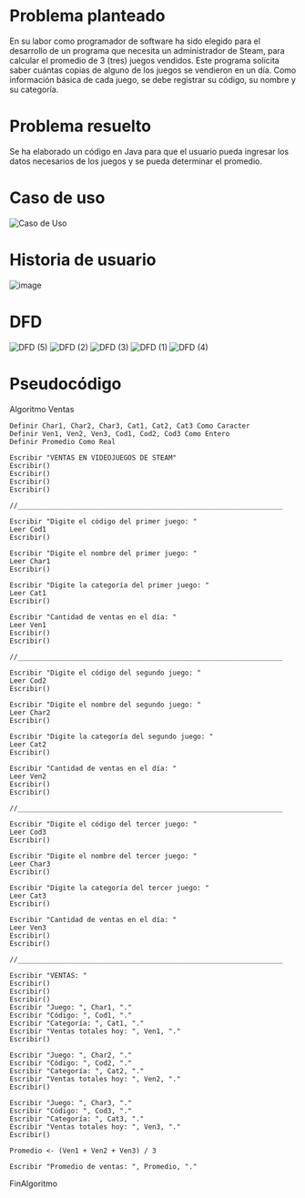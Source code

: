 # Problema planteado
En su labor como programador de software ha sido elegido para el desarrollo de un programa que necesita un administrador de Steam, para calcular el promedio de 3 (tres) juegos vendidos. Este programa solicita saber cuántas copias de alguno de los juegos se vendieron en un día. Como información básica de cada juego, se debe registrar su código, su nombre y su categoría.

# Problema resuelto
Se ha elaborado un código en Java para que el usuario pueda ingresar los datos necesarios de los juegos y se pueda determinar el promedio.


# Caso de uso
![Caso de Uso](https://github.com/Morenito28/EjercicioBase/assets/136821010/5b96c5e2-c88c-4c4b-9243-acd277f430b8)

# Historia de usuario
![image](https://github.com/Morenito28/EjercicioBase/assets/136821010/0d29c365-93ef-44e1-ad58-deca5d6a799a)

# DFD
![DFD (5)](https://github.com/Morenito28/EjercicioBase/assets/136821010/a8535949-a553-4900-8af3-108a5ab86aa7)
![DFD (2)](https://github.com/Morenito28/EjercicioBase/assets/136821010/94e630ea-e685-4260-9eb2-d2143076cb5e)
![DFD (3)](https://github.com/Morenito28/EjercicioBase/assets/136821010/60270bb3-ae9d-48ea-8391-9e3d70e60abe)
![DFD (1)](https://github.com/Morenito28/EjercicioBase/assets/136821010/4b76edcc-a481-4865-88ed-ecf68b37942d)
![DFD (4)](https://github.com/Morenito28/EjercicioBase/assets/136821010/cfff11e6-2226-4ac3-84b5-839107424a33)

# Pseudocódigo
Algoritmo Ventas
	
	Definir Char1, Char2, Char3, Cat1, Cat2, Cat3 Como Caracter
	Definir Ven1, Ven2, Ven3, Cod1, Cod2, Cod3 Como Entero
	Definir Promedio Como Real
	
    Escribir "VENTAS EN VIDEOJUEGOS DE STEAM"
    Escribir()
    Escribir()
    Escribir()
    Escribir()
    
    //_________________________________________________________________
    
    Escribir "Digite el código del primer juego: "
    Leer Cod1
    Escribir()
	
    Escribir "Digite el nombre del primer juego: "
    Leer Char1
    Escribir()
	
    Escribir "Digite la categoría del primer juego: "
    Leer Cat1
    Escribir()
	
    Escribir "Cantidad de ventas en el día: "
    Leer Ven1
    Escribir()
    Escribir()
    
    //_________________________________________________________________
    
    Escribir "Digite el código del segundo juego: "
    Leer Cod2
    Escribir()
	
    Escribir "Digite el nombre del segundo juego: "
    Leer Char2
    Escribir()
	
    Escribir "Digite la categoría del segundo juego: "
    Leer Cat2
    Escribir()
    
    Escribir "Cantidad de ventas en el día: "
    Leer Ven2
    Escribir()
    Escribir()
    
    //_________________________________________________________________
    
    Escribir "Digite el código del tercer juego: "
    Leer Cod3
    Escribir()
	
    Escribir "Digite el nombre del tercer juego: "
    Leer Char3
    Escribir()
	
    Escribir "Digite la categoría del tercer juego: "
    Leer Cat3
    Escribir()
    
    Escribir "Cantidad de ventas en el día: "
    Leer Ven3
    Escribir()
    Escribir()
    
    //_________________________________________________________________
    
    Escribir "VENTAS: "
    Escribir()
    Escribir()
    Escribir()
    Escribir "Juego: ", Char1, "."
    Escribir "Código: ", Cod1, "."
    Escribir "Categoría: ", Cat1, "."
    Escribir "Ventas totales hoy: ", Ven1, "."
    Escribir()
    
    Escribir "Juego: ", Char2, "."
    Escribir "Código: ", Cod2, "."
    Escribir "Categoría: ", Cat2, "."
    Escribir "Ventas totales hoy: ", Ven2, "."
    Escribir()
    
    Escribir "Juego: ", Char3, "."
    Escribir "Código: ", Cod3, "."
    Escribir "Categoría: ", Cat3, "."
    Escribir "Ventas totales hoy: ", Ven3, "."
    Escribir()
    
	Promedio <- (Ven1 + Ven2 + Ven3) / 3
	
    Escribir "Promedio de ventas: ", Promedio, "."
FinAlgoritmo
